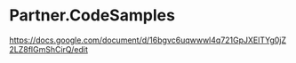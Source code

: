 # Partner.CodeSamples

https://docs.google.com/document/d/16bgvc6uqwwwl4q721GpJXElTYg0jZ2LZ8flGmShCirQ/edit